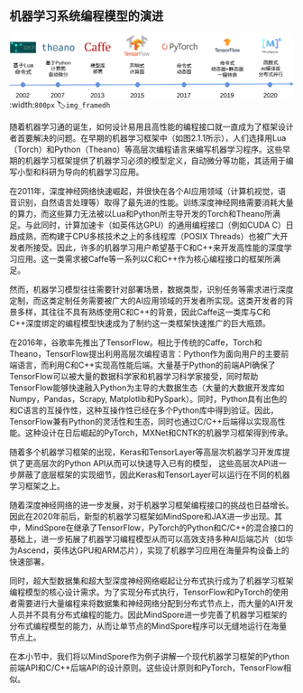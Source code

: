 ## 机器学习系统编程模型的演进

![机器学习编程库发展历程](../img/ch02/framework_development_history.svg)
:width:`800px`
:label:`img_framedh`

随着机器学习通的诞生，如何设计易用且高性能的编程接口就一直成为了框架设计者首要解决的问题。在早期的机器学习框架中（如图2.1.1所示），人们选择用Lua（Torch）和Python（Theano）等高层次编程语言来编写机器学习程序。这些早期的机器学习框架提供了机器学习必须的模型定义，自动微分等功能，其适用于编写小型和科研为导向的机器学习应用。

在2011年，深度神经网络快速崛起，并很快在各个AI应用领域（计算机视觉，语音识别，自然语言处理等）取得了最先进的性能。训练深度神经网络需要消耗大量的算力，而这些算力无法被以Lua和Python所主导开发的Torch和Theano所满足。与此同时，计算加速卡（如英伟达GPU）的通用编程接口（例如CUDA
C）日趋成熟，而构建于CPU多核技术之上的多线程库（POSIX
Threads）也被广大开发者所接受。因此，许多的机器学习用户希望基于C和C++来开发高性能的深度学习应用。这一类需求被Caffe等一系列以C和C++作为核心编程接口的框架所满足。

然而，机器学习模型往往需要针对部署场景，数据类型，识别任务等需求进行深度定制，而这类定制任务需要被广大的AI应用领域的开发者所实现。这类开发者的背景多样，其往往不具有熟练使用C和C++的背景，因此Caffe这一类库与C和C++深度绑定的编程模型快速成为了制约这一类框架快速推广的巨大瓶颈。

在2016年，谷歌率先推出了TensorFlow。相比于传统的Caffe，Torch和Theano，TensorFlow提出利用高层次编程语言：Python作为面向用户的主要前端语言，而利用C和C++实现高性能后端。大量基于Python的前端API确保了TensorFlow可以被大量的数据科学家和机器学习科学家接受，同时帮助TensorFlow能够快速融入Python为主导的大数据生态（大量的大数据开发库如Numpy，Pandas，Scrapy,
Matplotlib和PySpark）。同时，Python具有出色的和C语言的互操作性，这种互操作性已经在多个Python库中得到验证。因此，TensorFlow兼有Python的灵活性和生态，同时也通过C/C++后端得以实现高性能。这种设计在日后崛起的PyTorch，MXNet和CNTK的机器学习框架得到传承。

随着多个机器学习框架的出现，Keras和TensorLayer等高层次机器学习开发库提供了更高层次的Python
API从而可以快速导入已有的模型，
这些高层次API进一步屏蔽了底层框架的实现细节，因此Keras和TensorLayer可以运行在不同的机器学习框架之上。

随着深度神经网络的进一步发展，对于机器学习框架编程接口的挑战也日益增长。因此在2020年前后，新型的机器学习框架如MindSpore和JAX进一步出现。其中，MindSpore在继承了TensorFlow，PyTorch的Python和C/C++的混合接口的基础上，进一步拓展了机器学习编程模型从而可以高效支持多种AI后端芯片（如华为Ascend，英伟达GPU和ARM芯片），实现了机器学习应用在海量异构设备上的快速部署。

同时，超大型数据集和超大型深度神经网络崛起让分布式执行成为了机器学习框架编程模型的核心设计需求。为了实现分布式执行，TensorFlow和PyTorch的使用者需要进行大量编程来将数据集和神经网络分配到分布式节点上，而大量的AI开发人员并不具有分布式编程的能力。因此MindSpore进一步完善了机器学习框架的分布式编程模型的能力，从而让单节点的MindSpore程序可以无缝地运行在海量节点上。

在本小节中，我们将以MindSpore作为例子讲解一个现代机器学习框架的Python前端API和C/C++后端API的设计原则。这些设计原则和PyTorch，TensorFlow相似。

